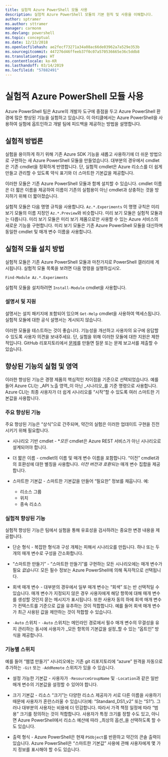```yaml
---
title: 실험적 Azure PowerShell 모듈 사용
description: 실험적 Azure PowerShell 모듈의 기본 원칙 및 사용을 이해합니다.
author: sptramer
ms.author: sttramer
manager: carmonm
ms.devlang: powershell
ms.topic: conceptual
ms.date: 12/13/2018
ms.openlocfilehash: ae2fecf73271a34a08ac66de03962a7a529e353b
ms.sourcegitcommit: 447276d46ffeeb37f0c07a570536665e36c5ddb8
ms.translationtype: HT
ms.contentlocale: ko-KR
ms.lasthandoff: 03/14/2019
ms.locfileid: "57882491"
---
```

# <a name="use-experimental-azure-powershell-modules"></a>실험적 Azure PowerShell 모듈 사용

Azure PowerShell 팀은 Azure의 개발자 도구에 중점을 두고 Azure PowerShell 환경에 많은 향상된 기능을 실험하고 있습니다. 이 아티클에서는 Azure PowerShell을 사용하여 실험에 옵트인하고 개발 팀에 피드백을 제공하는 방법을 설명합니다.

## <a name="experimentation-methodology"></a>실험적 방법론

실험을 용이하게 하기 위해 기존 Azure SDK 기능을 새롭고 사용하기에 더 쉬운 방법으로 구현하는 새 Azure PowerShell 모듈을 만들었습니다. 대부분의 경우에서 cmdlet은 기존 cmdlet을 정확하게 반영합니다. 단, 실험적 cmdlet은 Azure 리소스를 더 쉽게 만들고 관리할 수 있도록 약식 표기와 더 스마트한 기본값을 제공합니다.

이러한 모듈은 기존 Azure PowerShell 모듈과 함께 설치할 수 있습니다. cmdlet 이름은 더 짧은 이름을 제공하여 이름이 기존의 실험용이 아닌 cmdlet과 상충하는 것을 방지하기 위해 더 짧아졌습니다.

실험적 모듈은 다음 명명 규칙을 사용합니다. `Az.*.Experiments` 이 명명 규칙은 미리 보기 모듈의 이름 지정인 `Az.*.Preview`와 비슷합니다. 미리 보기 모듈은 실험적 모듈과는 다릅니다. 미리 보기 모듈은 미리 보기 제품으로만 사용할 수 있는 Azure 서비스의 새로운 기능을 구현합니다. 미리 보기 모듈은 기존 Azure PowerShell 모듈을 대신하며 동일한 cmdlet 및 매개 변수 이름을 사용합니다.

## <a name="how-to-install-an-experimental-module"></a>실험적 모듈 설치 방법

실험적 모듈은 기존 Azure PowerShell 모듈과 마찬가지로 PowerShell 갤러리에 게시됩니다. 실험적 모듈 목록을 보려면 다음 명령을 실행하십시오.

```azurepowershell-interactive
Find-Module Az.*.Experiments
```

실험적 모듈을 설치하려면 `Install-Module` cmdlet을 사용합니다.

### <a name="documentation-and-support"></a>설명서 및 지원

설명서는 설치 패키지에 포함되어 있으며 `Get-Help` cmdlet을 사용하여 액세스됩니다. 실험적 모듈에 대한 공식 설명서는 게시되지 않습니다.

이러한 모듈을 테스트하는 것이 좋습니다. 기능성을 개선하고 사용자의 요구에 응답할 수 있도록 사용자 의견을 보내주세요. 단, 실험을 위해 이러한 모듈에 대한 지원은 제한적입니다. GitHub 리포지토리에서 [문제](https://github.com/Azure/azure-powershell/issues)를 만들면 질문 또는 문제 보고서를 제출할 수 있습니다.

## <a name="experiments-and-areas-of-improvement"></a>향상된 기능의 실험 및 영역

이러한 향상된 기능은 경쟁 제품의 핵심적인 차이점을 기준으로 선택되었습니다. 예를 들어 Azure CLI는 _API 노출 영역_이 아닌 _시나리오_를 기준 명령으로 사용합니다.
Azure CLI는 최종 사용자가 더 쉽게 시나리오를 “시작”할 수 있도록 여러 스마트한 기본값을 사용합니다.

### <a name="core-improvements"></a>주요 향상된 기능

주요 향상된 기능은 “상식”으로 간주되며, 약간의 실험은 이러한 업데이트 구현을 진전시키기 위해 필요합니다.

- 시나리오 기반 cmdlet - **모든* cmdlet은 Azure REST 서비스가 아닌 시나리오로 설계되어야 합니다.

- 더 짧은 이름 - cmdlet의 이름 및 매개 변수 이름을 포함합니다.
  “이전” cmdlet과의 호환성에 대한 별칭을 사용합니다. _이전 버전과 호환되는_ 매개 변수 집합을 제공합니다.

- 스마트한 기본값 - 스마트한 기본값을 만들어 “필요한” 정보를 채웁니다. 예: 
  - 리소스 그룹
  - 위치
  - 종속 리소스

### <a name="experimental-improvements"></a>실험적 향상된 기능

실험적 향상된 기능은 팀에서 실험을 통해 유효성을 검사하려는 중요한 변경 내용을 제공합니다.

- 단순 형식 - 복잡한 형식과 구성 개체는 피해서 시나리오를 만듭니다. 하나 또는 두 개의 매개 변수로 구성을 간소화합니다.

- “스마트한 만들기” - “스마트한 만들기”를 구현하는 모든 시나리오에는 매개 변수가 필요 _없습니다_. 모든 필수 정보는 Azure PowerShell에 의해 독자적으로 선택됩니다.

- 회색 매개 변수 - 대부분의 경우에서 일부 매개 변수는 “회색” 또는 반 선택적일 수 있습니다. 매개 변수가 지정되지 않은 경우 사용자에게 해당 항목에 대해 매개 변수를 생성할 것인지 묻는 메시지가 표시됩니다. 또한 사용자 동의 하에 회색 매개 변수가 컨텍스트를 기준으로 값을 유추하는 것이 적합합니다.
  예를 들어 회색 매개 변수가 최근 사용된 값을 제안하는 것이 적합할 수 있습니다.

- `-Auto` 스위치 - `-Auto` 스위치는 메인라인 경로에서 필수 매개 변수의 무결성을 유지 관리하는 동시에 사용자가 _모든 항목의 기본값을 설정_할 수 있는 “옵트인” 방식을 제공합니다.

### <a name="feature-specific-switches"></a>기능별 스위치

예를 들어 “웹앱 만들기” 시나리오에는 기존 git 리포지토리에 “azure” 원격을 자동으로 추가하는 `-Git` 또는 `-AddRemote` 스위치가 있을 수 있습니다.

- 설정 가능한 기본값 - 사용자가 `-ResourceGroupName` 및 `-Location`과 같은 일반 매개 변수의 기본값을 설정할 수 있어야 합니다.

- 크기 기본값 - 리소스 “크기”는 다양한 리소스 제공자가 서로 다른 이름을 사용하기 때문에 사용자가 혼란스러울 수 있습니다(예: “Standard\_DS1\_v2” 또는 “S1”). 그러나 대부분의 사용자는 비용에 더 민감합니다. 따라서 가격 책정 일정에 따라 “범용” 크기를 정의하는 것이 적합합니다. 사용자가 특정 크기를 정할 수도 있고, 아니면 Azure PowerShell에서 리소스 예산에 따라 _최상의 옵션_을 선택하도록 할 수도 있습니다.

- 출력 형식 - Azure PowerShell은 현재 `PSObject`를 반환하고 약간의 콘솔 출력이 있습니다. Azure PowerShell은 “스마트한 기본값” 사용에 관해 사용자에게 몇 가지 정보를 표시해야 할 수도 있습니다.
